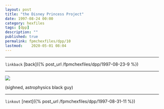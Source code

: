 ```yaml
---
layout: post
title: "the Disney Princess Project"
date: 1997-08-24 00:00
category: hexfiles
tags: [dpp]
description: ""
published: true
permalink: fpmchexfiles/dpp/10
lastmod:	2020-05-01 08:04
---
```


*****
`linkback`
[back]({% post_url /fpmchexfiles/dpp/1997-08-23-9 %})

*****

<img src="{{ site.url }}/assets/img/dpp-10.jpg" maxwidth="1000" />

(sighned, astrophysics black guy)

*****

`linkout`
[next]({% post_url /fpmchexfiles/dpp/1997-08-31-11 %})


